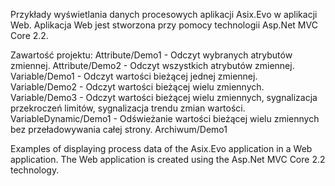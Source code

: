 Przykłady wyświetlania danych procesowych aplikacji Asix.Evo w aplikacji Web. 
Aplikacja Web jest stworzona przy pomocy technologii Asp.Net MVC Core 2.2.

Zawartość projektu:
Attribute/Demo1 - Odczyt wybranych atrybutów zmiennej.
Attribute/Demo2 - Odczyt wszystkich atrybutów  zmiennej.
Variable/Demo1 - Odczyt wartości bieżącej jednej zmiennej.
Variable/Demo2 - Odczyt wartości bieżącej wielu zmiennych.
Variable/Demo3 - Odczyt wartości bieżącej wielu zmiennych, sygnalizacja przekroczeń limitów, sygnalizacja trendu zmian wartości.
VariableDynamic/Demo1 - Odświeżanie wartości bieżącej wielu zmiennych bez przeładowywania całej strony.
Archiwum/Demo1

Examples of displaying process data of the Asix.Evo application in a Web application.
The Web application is created using the Asp.Net MVC Core 2.2 technology.
